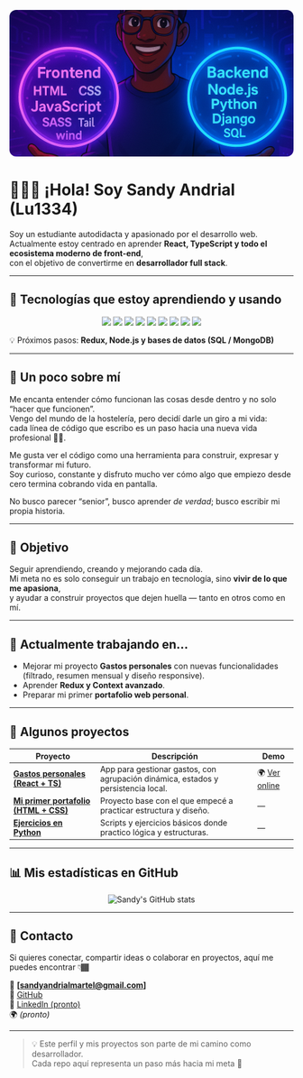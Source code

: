 <p align="center">
  <img 
    src="https://github.com/lu1334/Lu1334/blob/main/image.png" 
    alt="banner"
    width="100%"
    style="max-height: 260px; object-fit: cover; border-radius: 12px;"
  />
</p>

# 🤹🏾‍♂️ ¡Hola! Soy Sandy Andrial (Lu1334)

Soy un estudiante autodidacta y apasionado por el desarrollo web.  
Actualmente estoy centrado en aprender **React, TypeScript y todo el ecosistema moderno de front-end**,  
con el objetivo de convertirme en **desarrollador full stack**.

---

## 🚀 Tecnologías que estoy aprendiendo y usando

<p align="center">
  <img src="https://img.shields.io/badge/HTML5-E34F26?style=for-the-badge&logo=html5&logoColor=white" />
  <img src="https://img.shields.io/badge/CSS-1572B6?style=for-the-badge&logo=css3&logoColor=white" />
  <img src="https://img.shields.io/badge/JavaScript-F7DF1E?style=for-the-badge&logo=javascript&logoColor=black" />
  <img src="https://img.shields.io/badge/TypeScript-3178C6?style=for-the-badge&logo=typescript&logoColor=white" />
  <img src="https://img.shields.io/badge/React-20232A?style=for-the-badge&logo=react&logoColor=61DAFB" />
  <img src="https://img.shields.io/badge/TailwindCSS-38B2AC?style=for-the-badge&logo=tailwind-css&logoColor=white" />
  <img src="https://img.shields.io/badge/Bootstrap-7952B3?style=for-the-badge&logo=bootstrap&logoColor=white" />
  <img src="https://img.shields.io/badge/Vite-646CFF?style=for-the-badge&logo=vite&logoColor=yellow" />
  <img src="https://img.shields.io/badge/Python-3776AB?style=for-the-badge&logo=python&logoColor=white" />
</p>

💡 Próximos pasos: **Redux, Node.js y bases de datos (SQL / MongoDB)**

---

## 🧠 Un poco sobre mí
Me encanta entender cómo funcionan las cosas desde dentro y no solo “hacer que funcionen”.  
Vengo del mundo de la hostelería, pero decidí darle un giro a mi vida:  
cada línea de código que escribo es un paso hacia una nueva vida profesional 💪🏾.  

Me gusta ver el código como una herramienta para construir, expresar y transformar mi futuro.  
Soy curioso, constante y disfruto mucho ver cómo algo que empiezo desde cero termina cobrando vida en pantalla.  

No busco parecer “senior”, busco aprender *de verdad*; busco escribir mi propia historia.

---

## 🧭 Objetivo
Seguir aprendiendo, creando y mejorando cada día.  
Mi meta no es solo conseguir un trabajo en tecnología, sino **vivir de lo que me apasiona**,  
y ayudar a construir proyectos que dejen huella — tanto en otros como en mí.

---

## 🔧 Actualmente trabajando en...
- Mejorar mi proyecto **Gastos personales** con nuevas funcionalidades (filtrado, resumen mensual y diseño responsive).  
- Aprender **Redux y Context avanzado**.  
- Preparar mi primer **portafolio web personal**.

---

## 🧰 Algunos proyectos
| Proyecto | Descripción | Demo |
|-----------|--------------|------|
| [**Gastos personales (React + TS)**](https://gastos-personales-react.vercel.app/) | App para gestionar gastos, con agrupación dinámica, estados y persistencia local. | 🌍 [Ver online](https://gastos-personales-react.vercel.app/) |
| [**Mi primer portafolio (HTML + CSS)**](https://github.com/Lu1334/mi_portafolio) | Proyecto base con el que empecé a practicar estructura y diseño. | — |
| [**Ejercicios en Python**](https://github.com/Lu1334/PRUEBAS) | Scripts y ejercicios básicos donde practico lógica y estructuras. | — |

---

## 📊 Mis estadísticas en GitHub

<p align="center">
  <img src="https://github-readme-stats.vercel.app/api?username=Lu1334&show_icons=true&theme=radical" alt="Sandy's GitHub stats" />
</p>

---

## 💬 Contacto
Si quieres conectar, compartir ideas o colaborar en proyectos, aquí me puedes encontrar 👇🏾  

📧 **[sandyandrialmartel@gmail.com]**  
💼 [GitHub](https://github.com/Lu1334)  
💬 [LinkedIn (pronto)](#)  
🌍 *(pronto)*

---

> 💡 Este perfil y mis proyectos son parte de mi camino como desarrollador.   
> Cada repo aquí representa un paso más hacia mi meta 🚀
